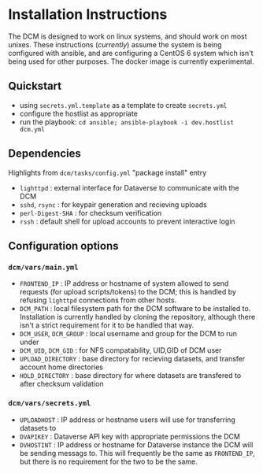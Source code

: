# Installation Instructions

The DCM is designed to work on linux systems, and should work on most unixes.
These instructions (*currently*) assume the system is being configured with ansible, and are configuring a CentOS 6 system which isn't being used for other purposes.
The docker image is currently experimental.

## Quickstart
- using `secrets.yml.template` as a template to create `secrets.yml`
- configure the hostlist as appropriate
- run the playbook: `cd ansible; ansible-playbook -i dev.hostlist dcm.yml`

## Dependencies
Highlights from `dcm/tasks/config.yml` "package install" entry
- `lighttpd` : external interface for Dataverse to communicate with the DCM
- `sshd`, `rsync` : for keypair generation and recieving uploads
- `perl-Digest-SHA` : for checksum verification
- `rssh` : default shell for upload accounts to prevent interactive login

## Configuration options
### `dcm/vars/main.yml`
- `FRONTEND_IP` : IP address or hostname of system allowed to send requests (for upload scripts/tokens) to the DCM; this is handled by refusing `lighttpd` connections from other hosts.
- `DCM_PATH` : local filesystem path for the DCM software to be installed to.  Installation is currently handled by cloning the repository, although there isn't a strict requirement for it to be handled that way.
- `DCM_USER`, `DCM_GROUP` : local username and group for the DCM to run under
- `DCM_UID`, `DCM_GID` : for NFS compatability, UID,GID of DCM user
- `UPLOAD_DIRECTORY` : base directory for recieving datasets, and transfer account home directories
- `HOLD_DIRECTORY` : base directory for where datasets are transfered to after checksum validation

### `dcm/vars/secrets.yml`
- `UPLOADHOST` : IP address or hostname users will use for transferring datasets to
- `DVAPIKEY` : Dataverse API key with appropriate permissions the DCM
- `DVHOSTINT` : IP address or hostname for Dataverse instance the DCM will be sending messags to.  This will frequently be the same as `FRONTEND_IP`, but there is no requirement for the two to be the same.

